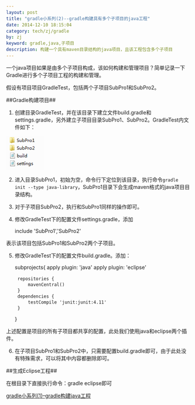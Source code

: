 ```yaml
---
layout: post
title: "gradle小系列(2)--gradle构建具有多个子项目的java工程"
date: 2014-12-10 18:15:04
category: tech/zj/gradle
by: zj
keyword: gradle,java,子项目
description: 构建一个具有maven目录结构的java项目，且该工程包含多个子项目
---
```

一个java项目如果是由多个子项目构成，该如何构建和管理项目？简单记录一下Gradle进行多个子项目工程的构建和管理。

假设有项目项目GradleTest，包括两个子项目SubPro1和SubPro2。

##Gradle构建项目##

1. 创建目录GradleTest，并在该目录下建立文件build.gradle和settings.gradle，另外建立子项目目录SubPro1、SubPro2。GradleTest内文件如下：

![GradleTest文件结构][image1]

2. 进入目录SubPro1，初始为空，命令行下定位到该目录，执行命令`gradle init --type java-library`，SubPro1目录下会生成maven格式的java项目目录结构。
3. 对于子项目SubPro2，执行和SubPro1同样的操作即可。
4. 修改GradleTest下的配置文件settings.gradle，添加

	include 'SubPro1','SubPro2'
	
表示该项目包括SubPro1和SubPro2两个子项目。

5. 修改GradleTest下的配置文件build.gradle。添加：

	subprojects{
		apply plugin: 'java'
		apply plugin: 'eclipse'
	
		repositories {
			mavenCentral()
		}
		dependencies {
			testCompile 'junit:junit:4.11'
		}
	}

上述配置是项目的所有子项目都共享的配置，此处我们使用java和eclipse两个插件。

6. 在子项目SubPro1和SubPro2中，只需要配置build.gradle即可，由于此处没有特殊需求，可以将其中内容都删除即可。

##生成Eclipse工程##

在根目录下直接执行命令：gradle eclipse即可


[gradle小系列(1)–gradle构建java工程][link1]

[image1]:/images/gradle-java-multiprojects.png
[link1]:/_posts/2014-12-09-gradle小系列(1)–gradle构建java工程.markdown